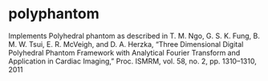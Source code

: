 # polyphantom
Implements Polyhedral phantom as described in 
T. M. Ngo, G. S. K. Fung, B. M. W. Tsui, E. R. McVeigh, and D. A. Herzka,
“Three Dimensional Digital Polyhedral Phantom Framework with Analytical Fourier Transform and Application in Cardiac Imaging,”
Proc. ISMRM, vol. 58, no. 2, pp. 1310–1310, 2011
